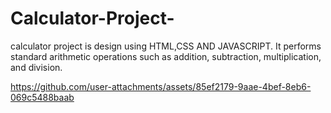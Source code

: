 # Calculator-Project-
calculator project is design using HTML,CSS AND JAVASCRIPT.
It performs standard arithmetic operations such as addition, subtraction, multiplication, and division.


https://github.com/user-attachments/assets/85ef2179-9aae-4bef-8eb6-069c5488baab


